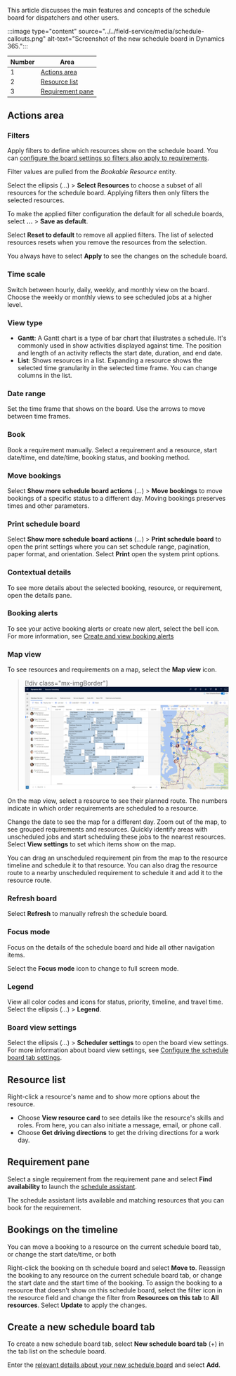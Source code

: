 This article discusses the main features and concepts of the schedule board for dispatchers and other users.

:::image type="content" source="../../field-service/media/schedule-callouts.png" alt-text="Screenshot of the new schedule board in Dynamics 365.":::

|Number  |Area  |
|---------|---------|
|1     | [Actions area](#actions-area)        |
|2     | [Resource list](#resource-list)        |
|3     | [Requirement pane](#requirement-pane)        |

## Actions area

### Filters

Apply filters to define which resources show on the schedule board. You can [configure the board settings so filters also apply to requirements](../../common-scheduler/schedule-board-tab-settings.md).

Filter values are pulled from the *Bookable Resource* entity.

Select the ellipsis (&hellip;) > **Select Resources** to choose a subset of all resources for the schedule board. Applying filters then only filters the selected resources.

To make the applied filter configuration the default for all schedule boards, select **&hellip;** > **Save as default**.

Select **Reset to default** to remove all applied filters. The list of selected resources resets when you remove the resources from the selection.

You always have to select **Apply** to see the changes on the schedule board.

### Time scale

Switch between hourly, daily, weekly, and monthly view on the board. Choose the weekly or monthly views to see scheduled jobs at a higher level.

### View type

- **Gantt**: A Gantt chart is a type of bar chart that illustrates a schedule. It's commonly used in show activities displayed against time. The position and length of an activity reflects the start date, duration, and end date.
- **List**: Shows resources in a list. Expanding a resource shows the selected time granularity in the selected time frame. You can change columns in the list.

### Date range

Set the time frame that shows on the board. Use the arrows to move between time frames.

### Book

Book a requirement manually. Select a requirement and a resource, start date/time, end date/time, booking status, and booking method.

### Move bookings

Select **Show more schedule board actions** (&hellip;) > **Move bookings** to move bookings of a specific status to a different day. Moving bookings preserves times and other parameters.

### Print schedule board

Select **Show more schedule board actions** (&hellip;) > **Print schedule board** to open the print settings where you can set schedule range, pagination, paper format, and orientation. Select **Print** open the system print options.

### Contextual details

To see more details about the selected booking, resource, or requirement, open the details pane.

### Booking alerts

To see your active booking alerts or create new alert, select the bell icon. For more information, see [Create and view booking alerts](../../common-scheduler/booking-alert.md)

### Map view

To see resources and requirements on a map, select the **Map view** icon.

> [!div class="mx-imgBorder"]
> ![Screenshot of the schedule board with map view.](../../field-service/media/Schedule-Board-New-Map-02.png)

On the map view, select a resource to see their planned route. The numbers indicate in which order requirements are scheduled to a resource.

Change the date to see the map for a different day. Zoom out of the map, to see grouped requirements and resources. Quickly identify areas with unscheduled jobs and start scheduling these jobs to the nearest resources. Select **View settings** to set which items show on the map.

You can drag an unscheduled requirement pin from the map to the resource timeline and schedule it to that resource. You can also drag the resource route to a nearby unscheduled requirement to schedule it and add it to the resource route.

### Refresh board

Select **Refresh** to manually refresh the schedule board.

### Focus mode

Focus on the details of the schedule board and hide all other navigation items.

Select the **Focus mode** icon to change to full screen mode.

### Legend

View all color codes and icons for  status, priority, timeline, and travel time. Select the ellipsis (&hellip;) > **Legend**.

### Board view settings

Select the ellipsis (&hellip;) > **Scheduler settings** to open the board view settings. For more information about board view settings, see [Configure the schedule board tab settings](../../common-scheduler/schedule-board-tab-settings.md).

## Resource list

Right-click a resource's name and to show more options about the resource.

- Choose **View resource card** to see details like the resource's skills and roles. From here, you can also initiate a message, email, or phone call.
- Choose **Get driving directions** to get the driving directions for a work day.

## Requirement pane

Select a single requirement from the requirement pane and select **Find availability** to launch the [schedule assistant](../../common-scheduler/schedule-assistant.md).

The schedule assistant lists available and matching resources that you can book for the requirement.

## Bookings on the timeline

You can move a booking to a resource on the current schedule board tab, or change the start date/time, or both

Right-click the booking on th schedule board and select **Move to**. Reassign the booking to any resource on the current schedule board tab, or change the start date and the start time of the booking. To assign the booking to a resource that doesn't show on this schedule board, select the filter icon in the resource field and change the filter from **Resources on this tab** to **All resources**. Select **Update** to apply the changes.

## Create a new schedule board tab

To create a new schedule board tab, select **New schedule board tab** (+) in the tab list on the schedule board.

Enter the [relevant details about your new schedule board](../../common-scheduler/schedule-board-tab-settings.md) and select **Add**.
